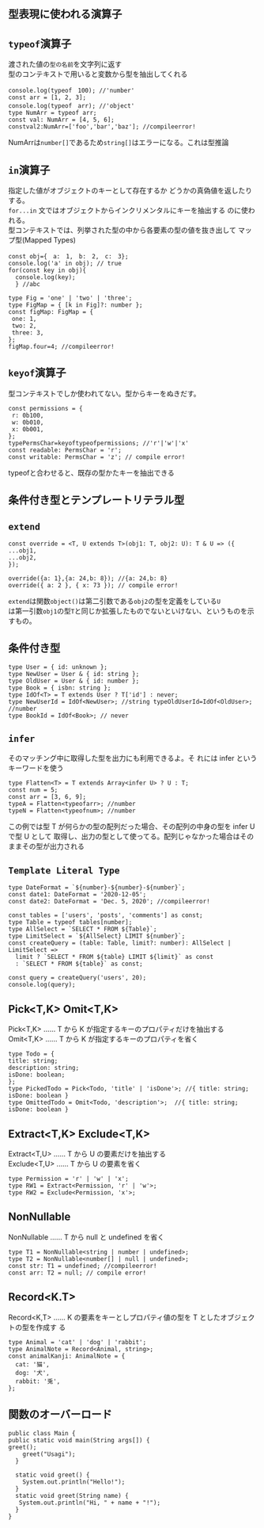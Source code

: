 型表現に使われる演算子
---
## `typeof`演算子
渡された値の``型の名前``を文字列に返す   
型のコンテキストで用いると変数から型を抽出してくれる       

  ```
console.log(typeof　100); //'number'
const arr = [1, 2, 3];
console.log(typeof　arr); //'object'
type NumArr = typeof arr;
const val: NumArr = [4, 5, 6];
constval2:NumArr=['foo','bar','baz']; //compileerror!
```
NumArrは`number[]`であるため`string[]`はエラーになる。これは型推論   

## `in`演算子    
指定した値がオブジェクトのキーとして存在するか どうかの真偽値を返したりする。   
`for...in` 文ではオブジェクトからインクリメンタルにキーを抽出する のに使われる。   
型コンテキストでは、列挙された型の中から各要素の型の値を抜き出して マップ型(Mapped Types)   

```
const obj={　a:　1,　b:　2,　c:　3};
console.log('a' in obj); // true
for(const key in obj){
  console.log(key);
  } //abc

type Fig = 'one' | 'two' | 'three'; 
type FigMap = { [k in Fig]?: number };
const figMap: FigMap = {
 one: 1,
 two: 2,
 three: 3, 
};
figMap.four=4; //compileerror!
```
## `keyof`演算子
型コンテキストでしか使われてない。型からキーをぬきだす。   

```
const permissions = {
 r: 0b100,
 w: 0b010,
 x: 0b001,
};
typePermsChar=keyoftypeofpermissions; //'r'|'w'|'x' 
const readable: PermsChar = 'r';
const writable: PermsChar = 'z'; // compile error!
```
typeofと合わせると、既存の型かたキーを抽出できる    




条件付き型とテンプレートリテラル型
---

## `extend`
```
const override = <T, U extends T>(obj1: T, obj2: U): T & U => ({ 
...obj1,
...obj2,
});

override({a: 1},{a: 24,b: 8}); //{a: 24,b: 8}
override({ a: 2 }, { x: 73 }); // compile error!
```
`extend`は関数`object()`は第二引数である`obj2`の型を定義をしている`U`  
は第一引数`obj1`の型`T`と同じか拡張したものでないといけない、というものを示すもの。

## 条件付き型
```
type User = { id: unknown };
type NewUser = User & { id: string }; 
type OldUser = User & { id: number }; 
type Book = { isbn: string };
type IdOf<T> = T extends User ? T['id'] : never;
type NewUserId = IdOf<NewUser>; //string typeOldUserId=IdOf<OldUser>; //number
type BookId = IdOf<Book>; // never
```

## `infer`
そのマッチング中に取得した型を出力にも利用できるよ。そ れには infer というキーワードを使う   
```
type Flatten<T> = T extends Array<infer U> ? U : T;
const num = 5;
const arr = [3, 6, 9]; 
typeA = Flatten<typeofarr>; //number
typeN = Flatten<typeofnum>; //number   
```
この例では型 T が何らかの型の配列だった場合、その配列の中身の型を infer U で型 U として 取得し、出力の型として使ってる。配列じゃなかった場合はそのままその型が出力される   

## `Template Literal Type`
```
type DateFormat = `${number}-${number}-${number}`; 
const date1: DateFormat = '2020-12-05';
const date2: DateFormat = 'Dec. 5, 2020'; //compileerror!
```

```
const tables = ['users', 'posts', 'comments'] as const; 
type Table = typeof tables[number];
type AllSelect = `SELECT * FROM ${Table}`;
type LimitSelect = `${AllSelect} LIMIT ${number}`;
const createQuery = (table: Table, limit?: number): AllSelect | LimitSelect => 
  limit ? `SELECT * FROM ${table} LIMIT ${limit}` as const
  : `SELECT * FROM ${table}` as const;

const query = createQuery('users', 20);
console.log(query);
```

## Pick<T,K> Omit<T,K>
Pick<T,K> ...... T から K が指定するキーのプロパティだけを抽出する   
Omit<T,K> ...... T から K が指定するキーのプロパティを省く   

```
type Todo = {
title: string; 
description: string; 
isDone: boolean;
};
type PickedTodo = Pick<Todo, 'title' | 'isDone'>; //{ title: string; isDone: boolean }
type OmittedTodo = Omit<Todo, 'description'>;  //{ title: string; isDone: boolean }
```

## Extract<T,K> Exclude<T,K>
Extract<T,U> ...... T から U の要素だけを抽出する   
Exclude<T,U> ...... T から U の要素を省く   

```
type Permission = 'r' | 'w' | 'x';
type RW1 = Extract<Permission, 'r' | 'w'>;
type RW2 = Exclude<Permission, 'x'>;
```

## NonNullable
NonNullable<T> ...... T から null と undefined を省く  
```
type T1 = NonNullable<string | number | undefined>; 
type T2 = NonNullable<number[] | null | undefined>;
const str: T1 = undefined; //compileerror!
const arr: T2 = null; // compile error!
```

## Record<K.T>
Record<K,T> ...... K の要素をキーとしプロパティ値の型を T としたオブジェクトの型を作成す
る   

```
type Animal = 'cat' | 'dog' | 'rabbit'; 
type AnimalNote = Record<Animal, string>;
const animalKanji: AnimalNote = { 
  cat: '猫',
  dog: '犬',
  rabbit: '兎',
};
```

関数のオーバーロード
---
```
public class Main {
public static void main(String args[]) {
greet();
    greet("Usagi");
  }

  static void greet() { 
    System.out.println("Hello!");
  }
  static void greet(String name) { 
   System.out.println("Hi, " + name + "!");
  } 
}
```

